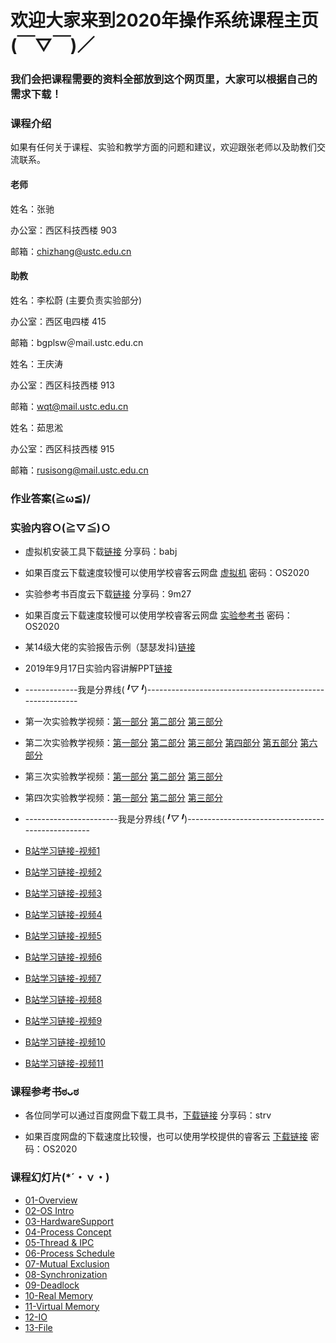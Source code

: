 #      欢迎大家来到2020年操作系统课程主页(￣▽￣)／
###    我们会把课程需要的资料全部放到这个网页里，大家可以根据自己的需求下载！

### 课程介绍

如果有任何关于课程、实验和教学方面的问题和建议，欢迎跟张老师以及助教们交流联系。

#### 老师
姓名：张驰 

办公室：西区科技西楼 903

邮箱：chizhang@ustc.edu.cn

#### 助教
姓名：李松蔚 (主要负责实验部分)

办公室：西区电四楼 415

邮箱：bgplsw＠mail.ustc.edu.cn

姓名：王庆涛

办公室：西区科技西楼 913

邮箱：wqt@mail.ustc.edu.cn

姓名：茹思淞

办公室：西区科技西楼 915

邮箱：rusisong@mail.ustc.edu.cn


### 作业答案(≧ω≦)/

### 实验内容Ｏ(≧▽≦)Ｏ

* 虚拟机安装工具下载[链接](https://pan.baidu.com/s/1gRavuxQPG9IkbA9p9bjRHA "Title") 分享码：babj 

* 如果百度云下载速度较慢可以使用学校睿客云网盘 [虚拟机](https://rec.ustc.edu.cn/share/a81466b0-e14a-11ea-9165-754326c34647) 密码：OS2020

* 实验参考书百度云下载[链接](https://pan.baidu.com/s/1sYXX7bf7w_HFtVfU0nBxgg "Title") 分享码：9m27 

* 如果百度云下载速度较慢可以使用学校睿客云网盘 [实验参考书](https://rec.ustc.edu.cn/share/d070e6c0-e14a-11ea-99de-5b44d5c03fbc) 密码：OS2020


* 某14级大佬的实验报告示例（瑟瑟发抖)[链接](https://github.com/github.com/SiSongRu/Operating-System-2020/blob/master/Experiments/Example-lab1-report.7z "Title")

* 2019年9月17日实验内容讲解PPT[链接](https://github.com/SiSongRu/Operating-System-2020/blob/master/Experiments/实验.pptx "Title")

* -------------我是分界线(*╹▽╹*)---------------------------------------------------------

* 第一次实验教学视频：[第一部分](https://www.bilibili.com/video/av32411771/?p=1 "Title") [第二部分](https://www.bilibili.com/video/av32411771/?p=2 "Title") [第三部分](https://www.bilibili.com/video/av32411771/?p=3 "Title")
* 第二次实验教学视频：[第一部分](https://www.bilibili.com/video/av32411771/?p=4 "Title") [第二部分](https://www.bilibili.com/video/av32411771/?p=5 "Title") [第三部分](https://www.bilibili.com/video/av32411771/?p=6 "Title") [第四部分](https://www.bilibili.com/video/av32411771/?p=7 "Title") [第五部分](https://www.bilibili.com/video/av32411771/?p=8 "Title") [第六部分](https://www.bilibili.com/video/av32411771/?p=9 "Title")
* 第三次实验教学视频：[第一部分](https://www.bilibili.com/video/av32411771/?p=10 "Title") [第二部分](https://www.bilibili.com/video/av32411771/?p=11 "Title") [第三部分](https://www.bilibili.com/video/av32411771/?p=12 "Title")
* 第四次实验教学视频：[第一部分](https://www.bilibili.com/video/av32411771/?p=13 "Title") [第二部分](https://www.bilibili.com/video/av32411771/?p=14 "Title") [第三部分](https://www.bilibili.com/video/av32411771/?p=15 "Title")



* -----------------------我是分界线(*╹▽╹*)--------------------------------------------------

* [B站学习链接-视频1](https://www.bilibili.com/video/av65832092/ "Title")
* [B站学习链接-视频2](https://www.bilibili.com/video/av65832092/?p=2 "Title")
* [B站学习链接-视频3](https://www.bilibili.com/video/av65832092/?p=3 "Title")
* [B站学习链接-视频4](https://www.bilibili.com/video/av65832092/?p=4 "Title")
* [B站学习链接-视频5](https://www.bilibili.com/video/av65832092/?p=5 "Title")
* [B站学习链接-视频6](https://www.bilibili.com/video/av65832092/?p=6 "Title")
* [B站学习链接-视频7](https://www.bilibili.com/video/av65832092/?p=7 "Title")
* [B站学习链接-视频8](https://www.bilibili.com/video/av65832092/?p=8 "Title")
* [B站学习链接-视频9](https://www.bilibili.com/video/av65832092/?p=9 "Title")
* [B站学习链接-视频10](https://www.bilibili.com/video/av65832092/?p=10 "Title")
* [B站学习链接-视频11](https://www.bilibili.com/video/av65832092/?p=11 "Title")




### 课程参考书ಠᴗಠ 

* 各位同学可以通过百度网盘下载工具书，[下载链接]( https://pan.baidu.com/s/1WuxQQIzvXo_aaq_tMGuRPA "Title") 分享码：strv

* 如果百度网盘的下载速度比较慢，也可以使用学校提供的睿客云 [下载链接](https://rec.ustc.edu.cn/share/8debc570-e14b-11ea-9feb-37ab00adf0f8) 密码：OS2020




### 课程幻灯片(*´・ｖ・)

* [01-Overview](https://github.com/SiSongRu/Operating-System-2020/blob/master/Lecture%20Slides/01-Overview.7z "Title")
* [02-OS Intro](https://github.com/SiSongRu/Operating-System-2020/blob/master/Lecture%20Slides/02-OS%20Intro.7z "Title")
* [03-HardwareSupport](https://github.com/SiSongRu/Operating-System-2020/blob/master/Lecture%20Slides/03-HardwareSupport.7z "Title")
* [04-Process Concept](https://github.com/SiSongRu/Operating-System-2020/blob/master/Lecture%20Slides/04-Process%20Concept.7z "Title")
* [05-Thread & IPC](https://github.com/SiSongRu/Operating-System-2020/blob/master/Lecture%20Slides/05-Thread%20%26%20IPC.7z "Title")
* [06-Process Schedule](https://github.com/SiSongRu/Operating-System-2020/blob/master/Lecture%20Slides/06-Process%20Schedule.7z "Title")
* [07-Mutual Exclusion](https://github.com/SiSongRu/Operating-System-2020/blob/master/Lecture%20Slides/07-Mutual%20Exclusion.7z "Title")
* [08-Synchronization](https://github.com/SiSongRu/Operating-System-2020/blob/master/Lecture%20Slides/08-Synchronization.7z "Title")
* [09-Deadlock](https://github.com/SiSongRu/Operating-System-2020/blob/master/Lecture%20Slides/09-Deadlock.7z "Title")
* [10-Real Memory](https://github.com/SiSongRu/Operating-System-2020/blob/master/Lecture%20Slides/10-Real%20Memory.7z "Title")
* [11-Virtual Memory](https://github.com/SiSongRu/Operating-System-2020/blob/master/Lecture%20Slides/11-Virtual%20Memory.7z "Title")
* [12-IO](https://github.com/SiSongRu/Operating-System-2020/blob/master/Lecture%20Slides/12-IO.7z "Title")
* [13-File](https://github.com/SiSongRu/Operating-System-2020/blob/master/Lecture%20Slides/13-File.7z "Title")


